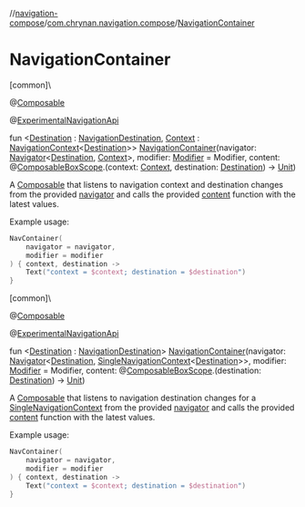 //[navigation-compose](../../index.md)/[com.chrynan.navigation.compose](index.md)/[NavigationContainer](-navigation-container.md)

# NavigationContainer

[common]\

@[Composable](https://developer.android.com/reference/kotlin/androidx/compose/runtime/Composable.html)

@[ExperimentalNavigationApi](../../../navigation-core/navigation-core/com.chrynan.navigation/-experimental-navigation-api/index.md)

fun &lt;[Destination](-navigation-container.md) : [NavigationDestination](../../../navigation-core/com.chrynan.navigation/-navigation-destination/index.md), [Context](-navigation-container.md) : [NavigationContext](../../../navigation-core/navigation-core/com.chrynan.navigation/-navigation-context/index.md)&lt;[Destination](-navigation-container.md)&gt;&gt; [NavigationContainer](-navigation-container.md)(navigator: [Navigator](../../../navigation-core/navigation-core/com.chrynan.navigation/-navigator/index.md)&lt;[Destination](-navigation-container.md), [Context](-navigation-container.md)&gt;, modifier: [Modifier](https://developer.android.com/reference/kotlin/androidx/compose/ui/Modifier.html) = Modifier, content: @[Composable](https://developer.android.com/reference/kotlin/androidx/compose/runtime/Composable.html)[BoxScope](https://developer.android.com/reference/kotlin/androidx/compose/foundation/layout/BoxScope.html).(context: [Context](-navigation-container.md), destination: [Destination](-navigation-container.md)) -&gt; [Unit](https://kotlinlang.org/api/latest/jvm/stdlib/kotlin/-unit/index.html))

A [Composable](https://developer.android.com/reference/kotlin/androidx/compose/runtime/Composable.html) that listens to navigation context and destination changes from the provided [navigator](-navigation-container.md) and calls the provided [content](https://developer.android.com/reference/kotlin/androidx/compose/runtime/Composable.html) function with the latest values.

Example usage:

```kotlin
NavContainer(
    navigator = navigator,
    modifier = modifier
) { context, destination ->
    Text("context = $context; destination = $destination")
}
```

[common]\

@[Composable](https://developer.android.com/reference/kotlin/androidx/compose/runtime/Composable.html)

@[ExperimentalNavigationApi](../../../navigation-core/navigation-core/com.chrynan.navigation/-experimental-navigation-api/index.md)

fun &lt;[Destination](-navigation-container.md) : [NavigationDestination](../../../navigation-core/com.chrynan.navigation/-navigation-destination/index.md)&gt; [NavigationContainer](-navigation-container.md)(navigator: [Navigator](../../../navigation-core/navigation-core/com.chrynan.navigation/-navigator/index.md)&lt;[Destination](-navigation-container.md), [SingleNavigationContext](../../../navigation-core/navigation-core/com.chrynan.navigation/-single-navigation-context/index.md)&lt;[Destination](-navigation-container.md)&gt;&gt;, modifier: [Modifier](https://developer.android.com/reference/kotlin/androidx/compose/ui/Modifier.html) = Modifier, content: @[Composable](https://developer.android.com/reference/kotlin/androidx/compose/runtime/Composable.html)[BoxScope](https://developer.android.com/reference/kotlin/androidx/compose/foundation/layout/BoxScope.html).(destination: [Destination](-navigation-container.md)) -&gt; [Unit](https://kotlinlang.org/api/latest/jvm/stdlib/kotlin/-unit/index.html))

A [Composable](https://developer.android.com/reference/kotlin/androidx/compose/runtime/Composable.html) that listens to navigation destination changes for a [SingleNavigationContext](../../../navigation-core/navigation-core/com.chrynan.navigation/-single-navigation-context/index.md) from the provided [navigator](-navigation-container.md) and calls the provided [content](https://developer.android.com/reference/kotlin/androidx/compose/runtime/Composable.html) function with the latest values.

Example usage:

```kotlin
NavContainer(
    navigator = navigator,
    modifier = modifier
) { context, destination ->
    Text("context = $context; destination = $destination")
}
```
